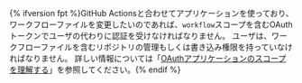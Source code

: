 {% ifversion fpt %}GitHub Actionsと合わせてアプリケーションを使っており、ワークフローファイルを変更したいのであれば、`workflow`スコープを含むOAuthトークンでユーザの代わりに認証を受けなければなりません。 ユーザは、ワークフローファイルを含むリポジトリの管理もしくは書き込み権限を持っていなければなりません。 詳しい情報については「[OAuthアプリケーションのスコープを理解する](/apps/building-oauth-apps/understanding-scopes-for-oauth-apps/#available-scopes)」を参照してください。{% endif %}
